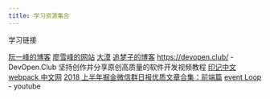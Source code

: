 ```yaml
---
title: 学习资源集合
---
```


学习链接

[阮一峰的博客](http://www.ruanyifeng.com/blog/javascript/)
[廖雪峰的网站](https://www.liaoxuefeng.com/)
[大漠](https://www.w3cplus.com/) 
[追梦子的博客](http://www.cnblogs.com/pssp/)
https://devopen.club/ - DevOpen.Club 坚持创作并分享原创高质量的软件开发视频教程
[印记中文](https://docschina.org/)
[webpack 中文网](http://webpack.wuhaolin.cn/ "webpack") 
[2018 上半年掘金微信群日报优质文章合集：前端篇](https://juejin.im/post/5b3adfe2e51d4555b17e85df)
[event Loop](https://www.youtube.com/watch?v=8aGhZQkoFbQ) - youtube